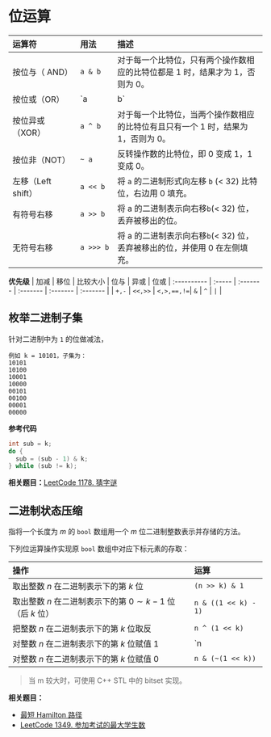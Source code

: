 # 位运算

| 运算符                        | 用法                   | 描述                                                                              |
| :---------------------------- | :--------------------- | :-------------------------------------------------------------------------------- |
| 按位与（ AND）<img width=75/> | `a & b`<img width=65/> | 对于每一个比特位，只有两个操作数相应的比特位都是 1 时，结果才为 1，否则为 0。     |
| 按位或（OR）                  | `a | b`                | 对于每一个比特位，当两个操作数相应的比特位至少有一个 1 时，结果为 1，否则为 0。   |
| 按位异或（XOR）               | `a ^ b`                | 对于每一个比特位，当两个操作数相应的比特位有且只有一个 1 时，结果为 1，否则为 0。 |
| 按位非（NOT）                 | `~ a`                  | 反转操作数的比特位，即 0 变成 1，1 变成 0。                                       |
| 左移（Left shift）            | `a << b`               | 将 `a` 的二进制形式向左移 `b` (< 32) 比特位，右边用 0 填充。                      |
| 有符号右移                    | `a >> b`               | 将 a 的二进制表示向右移`b`(< 32) 位，丢弃被移出的位。                             |
| 无符号右移                    | `a >>> b`              | 将 a 的二进制表示向右移`b`(< 32) 位，丢弃被移出的位，并使用 0 在左侧填充。        |

**优先级**
| 加减 | 移位 | 比较大小 | 位与 | 异或 | 位或
| :---------- | :----- | :------- | :------- | :------- | :------- |
| `+,-` | `<<,>>` | `<,>,==,!=`| `&` | `^` | `|` |

## 枚举二进制子集

针对二进制中为 `1` 的位做减法，

```
例如 k = 10101，子集为：
10101
10100
10001
10000
00101
00100
00001
00000
```

**参考代码**

```cpp
int sub = k;
do {
  sub = (sub - 1) & k;
} while (sub != k);
```

**相关题目：**[LeetCode 1178. 猜字谜](https://leetcode-cn.com/problems/number-of-valid-words-for-each-puzzle/)

## 二进制状态压缩

指将一个长度为 $m$ 的 `bool` 数组用一个 $m$ 位二进制整数表示并存储的方法。

下列位运算操作实现原 `bool` 数组中对应下标元素的存取：

| 操作                                                         | 运算                 |
| :----------------------------------------------------------- | :------------------- |
| 取出整数 $n$ 在二进制表示下的第 $k$ 位                       | `(n >> k) & 1​`      |
| 取出整数 $n$ 在二进制表示下的第 $0 \sim k-1$ 位（后 $k$ 位） | `n & ((1 << k) - 1)` |
| 把整数 $n$ 在二进制表示下的第 $k$ 位取反                     | `n ^ (1 << k)`       |
| 对整数 $n$ 在二进制表示下的第 $k$ 位赋值 $1$                 | `n | (1 << k)`       |
| 对整数 $n$ 在二进制表示下的第 $k$ 位赋值 $0$                 | `n & (~(1 << k))`    |

> 当 m 较大时，可使用 C++ STL 中的 bitset 实现。

**相关题目：**

- [最短 Hamilton 路径](https://www.acwing.com/problem/content/93/)
- [LeetCode 1349. 参加考试的最大学生数](https://leetcode-cn.com/problems/maximum-students-taking-exam/)
